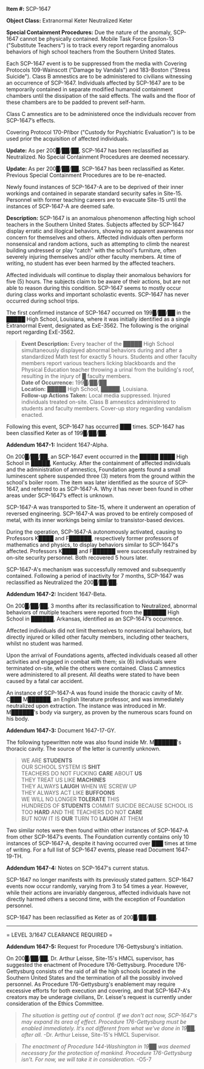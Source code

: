 **Item #:** SCP-1647

**Object Class:** Extranormal Keter Neutralized Keter

**Special Containment Procedures:** Due the nature of the anomaly, SCP-1647 cannot be physically contained. Mobile Task Force Epsilon-13 ("Substitute Teachers") is to track every report regarding anomalous behaviors of high school teachers from the Southern United States.

Each SCP-1647 event is to be suppressed from the media with Covering Protocols 109-Wainscott ("Damage by Vandals") and 183-Boston ("Stress Suicide"). Class B amnestics are to be administered to civilians witnessing an occurrence of SCP-1647. Individuals affected by SCP-1647 are to be temporarily contained in separate modified humanoid containment chambers until the dissipation of the said effects. The walls and the floor of these chambers are to be padded to prevent self-harm.

Class C amnestics are to be administered once the individuals recover from SCP-1647’s effects.

Covering Protocol 170-Příbor ("Custody for Psychiatric Evaluation") is to be used prior the acquisition of affected individuals.

**Update:** As per 200█/██/██, SCP-1647 has been reclassified as Neutralized. No Special Containment Procedures are deemed necessary.

**Update:** As per 200█/██/██, SCP-1647 has been reclassified as Keter. Previous Special Containment Procedures are to be re-enacted.

Newly found instances of SCP-1647-A are to be deprived of their inner workings and contained in separate standard security safes in Site-15. Personnel with former teaching careers are to evacuate Site-15 until the instances of SCP-1647-A are deemed safe.

**Description:** SCP-1647 is an anomalous phenomenon affecting high school teachers in the Southern United States. Subjects affected by SCP-1647 display erratic and illogical behaviors, showing no apparent awareness nor concern for themselves and others. Affected individuals often perform nonsensical and random actions, such as attempting to climb the nearest building undressed or play "catch" with the school's furniture, often severely injuring themselves and/or other faculty members. At time of writing, no student has ever been harmed by the affected teachers.

Affected individuals will continue to display their anomalous behaviors for five (5) hours. The subjects claim to be aware of their actions, but are not able to reason during this condition. SCP-1647 seems to mostly occur during class works and important scholastic events. SCP-1647 has never occurred during school trips.

The first confirmed instance of SCP-1647 occurred on 199█/██/██ in the █████ High School, Louisiana, where it was initially identified as a single Extranormal Event, designated as ExE-3562. The following is the original report regarding ExE-3562.

> **Event Description:** Every teacher of the █████ High School simultaneously displayed abnormal behaviors during and after a standardized Math test for exactly 5 hours. Students and other faculty members report various teachers licking blackboards and the Physical Education teacher throwing a urinal from the building's roof, resulting in the injury of █ faculty members.  
> **Date of Occurrence:** 199█/██/██  
> **Location:** █████ High School, █████, Louisiana.  
> **Follow-up Actions Taken:** Local media suppressed. Injured individuals treated on-site. Class B amnestics administered to students and faculty members. Cover-up story regarding vandalism enacted.

Following this event, SCP-1647 has occurred ███ times. SCP-1647 has been classified Keter as of 199█/██/██.

**Addendum 1647-1:** Incident 1647-Alpha.

On 200█/██/██, an SCP-1647 event occurred in the █████ ████ High School in █████, Kentucky. After the containment of affected individuals and the administration of amnestics, Foundation agents found a small luminescent sphere suspended three (3) meters from the ground within the school's boiler room. The item was later identified as the source of SCP-1647, and referred to as SCP-1647-A. Why it has never been found in other areas under SCP-1647’s effect is unknown.

SCP-1647-A was transported to Site-15, where it underwent an operation of reversed engineering. SCP-1647-A was proved to be entirely composed of metal, with its inner workings being similar to transistor-based devices.

During the operation, SCP-1647-A autonomously activated, causing to Professors K████ and F██████, respectively former professors of mathematics and physics, to display behaviors similar to SCP-1647's affected. Professors K████ and F██████ were successfully restrained by on-site security personnel. Both recovered 5 hours later.

SCP-1647-A's mechanism was successfully removed and subsequently contained. Following a period of inactivity for 7 months, SCP-1647 was reclassified as Neutralized the 200█/██/██.

**Addendum 1647-2:** Incident 1647-Beta.

On 200█/██/██, 3 months after its reclassification to Neutralized, abnormal behaviors of multiple teachers were reported from the ██████ High School in ██████, Arkansas, identified as an SCP-1647’s occurrence.

Affected individuals did not limit themselves to nonsensical behaviors, but directly injured or killed other faculty members, including other teachers, whilst no student was harmed.

Upon the arrival of Foundations agents, affected individuals ceased all other activities and engaged in combat with them; six (6) individuals were terminated on-site, while the others were contained. Class C amnestics were administered to all present. All deaths were stated to have been caused by a fatal car accident.

An instance of SCP-1647-A was found inside the thoracic cavity of Mr. C███ M██████, an English literature professor, and was immediately neutralized upon extraction. The instance was introduced in Mr. M██████'s body via surgery, as proven by the numerous scars found on his body.

**Addendum 1647-3:** Document 1647-17-GY.

The following typewritten note was also found inside Mr. M██████'s thoracic cavity. The source of the letter is currently unknown.

> WE ARE **STUDENTS**  
> OUR SCHOOL SYSTEM IS **SHIT**  
> TEACHERS DO NOT FUCKING **CARE** ABOUT **US**  
> THEY TREAT US LIKE **MACHINES**  
> THEY ALWAYS **LAUGH** WHEN WE SCREW UP  
> THEY ALWAYS ACT LIKE **BUFFOONS**  
> WE WILL NO LONGER **TOLERATE** THIS  
> HUNDREDS OF **STUDENTS** COMMIT SUICIDE BECAUSE SCHOOL IS TOO **HARD** AND THE TEACHERS DO NOT **CARE**  
> BUT NOW IT IS **OUR** TURN TO **LAUGH** AT THEM

Two similar notes were then found within other instances of SCP-1647-A from other SCP-1647’s events. The Foundation currently contains only 10 instances of SCP-1647-A, despite it having occurred over ███ times at time of writing. For a full list of SCP-1647 events, please read Document 1647-19-TH.

**Addendum 1647-4:** Notes on SCP-1647's current status.

SCP-1647 no longer manifests with its previously stated pattern. SCP-1647 events now occur randomly, varying from 3 to 54 times a year. However, while their actions are invariably dangerous, affected individuals have not directly harmed others a second time, with the exception of Foundation personnel.

SCP-1647 has been reclassified as Keter as of 200█/██/██.

* * *

\= LEVEL 3/1647 CLEARANCE REQUIRED =

**Addendum 1647-5:** Request for Procedure 176-Gettysburg's initiation.

On 200█/██/██, Dr. Arthur Leisse, Site-15's HMCL supervisor, has suggested the enactment of Procedure 176-Gettysburg. Procedure 176-Gettysburg consists of the raid of all the high schools located in the Southern United States and the termination of all the possibly involved personnel. As Procedure 176-Gettysburg's enablement may require excessive efforts for both execution and covering, and that SCP-1647-A's creators may be underage civilians, Dr. Leisse's request is currently under consideration of the Ethics Committee.

> _The situation is getting out of control. If we don't act now, SCP-1647's may expand its area of effect. Procedure 176-Gettysburg must be enabled immediately. It's not different from what we've done in 19██, after all._ -Dr. Arthur Leisse, Site-15's HMCL Supervisor.

> _The enactment of Procedure 144-Washington in 19██ was deemed necessary for the protection of mankind. Procedure 176-Gettysburg isn't. For now, we will take it in consideration._ -O5-7